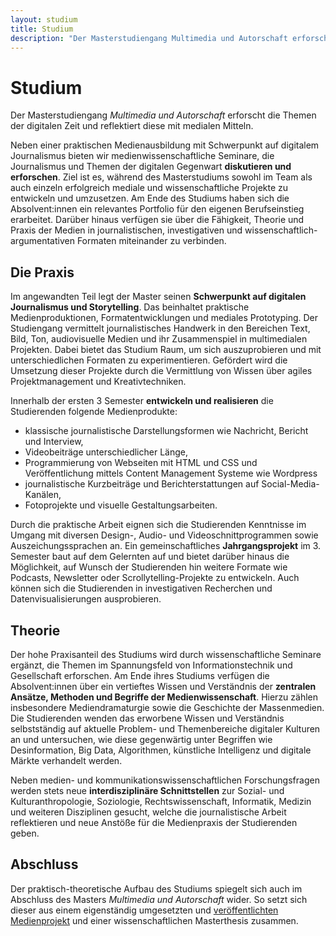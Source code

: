 ```yaml
---
layout: studium
title: Studium
description: "Der Masterstudiengang Multimedia und Autorschaft erforscht die Themen der digitalen Zeit und reflektiert diese mit medialen Mitteln."
---
```


# Studium

Der Masterstudiengang _Multimedia und Autorschaft_ erforscht die Themen der digitalen Zeit und reflektiert diese mit medialen Mitteln.

Neben einer praktischen Medienausbildung mit Schwerpunkt auf digitalem Journalismus bieten wir medienwissenschaftliche Seminare, die Journalismus und Themen der digitalen Gegenwart **diskutieren und erforschen**. Ziel ist es, während des Masterstudiums sowohl im Team als auch einzeln erfolgreich mediale und wissenschaftliche Projekte zu entwickeln und umzusetzen. Am Ende des Studiums haben sich die Absolvent:innen ein relevantes Portfolio für den eigenen Berufseinstieg erarbeitet. Darüber hinaus verfügen sie über die Fähigkeit, Theorie und Praxis der Medien in journalistischen, investigativen und wissenschaftlich-argumentativen Formaten miteinander zu verbinden.

## Die Praxis

Im angewandten Teil legt der Master seinen **Schwerpunkt auf digitalen Journalismus und Storytelling**. Das beinhaltet praktische Medienproduktionen, Formatentwicklungen und mediales Prototyping. Der Studiengang vermittelt journalistisches Handwerk in den Bereichen Text, Bild, Ton, audiovisuelle Medien und ihr Zusammenspiel in multimedialen Projekten. Dabei bietet das Studium Raum, um sich auszuprobieren und mit unterschiedlichen Formaten zu experimentieren. Gefördert wird die Umsetzung dieser Projekte durch die Vermittlung von Wissen über agiles Projektmanagement und Kreativtechniken.

Innerhalb der ersten 3 Semester **entwickeln und realisieren** die Studierenden folgende Medienprodukte:

- klassische journalistische Darstellungsformen wie Nachricht, Bericht und Interview,
- Videobeiträge unterschiedlicher Länge,
- Programmierung von Webseiten mit HTML und CSS und Veröffentlichung mittels Content Management Systeme wie Wordpress
- journalistische Kurzbeiträge und Berichterstattungen auf Social-Media-Kanälen,
- Fotoprojekte und visuelle Gestaltungsarbeiten.

Durch die praktische Arbeit eignen sich die Studierenden Kenntnisse im Umgang mit diversen Design-, Audio- und Videoschnittprogrammen sowie Auszeichungssprachen an. Ein gemeinschaftliches **Jahrgangsprojekt** im 3. Semester baut auf dem Gelernten auf und bietet darüber hinaus die Möglichkeit, auf Wunsch der Studierenden hin weitere Formate wie Podcasts, Newsletter oder Scrollytelling-Projekte zu entwickeln. Auch können sich die Studierenden in investigativen Recherchen und Datenvisualisierungen ausprobieren.

## Theorie

Der hohe Praxisanteil des Studiums wird durch wissenschaftliche Seminare ergänzt, die Themen im Spannungsfeld von Informationstechnik und Gesellschaft erforschen. Am Ende ihres Studiums verfügen die Absolvent:innen über ein vertieftes Wissen und Verständnis der **zentralen Ansätze, Methoden und Begriffe der Medienwissenschaft**. Hierzu zählen insbesondere Mediendramaturgie sowie die Geschichte der Massenmedien. Die Studierenden wenden das erworbene Wissen und Verständnis selbstständig auf aktuelle Problem- und Themenbereiche digitaler Kulturen an und untersuchen, wie diese gegenwärtig unter Begriffen wie Desinformation, Big Data, Algorithmen, künstliche Intelligenz und digitale Märkte verhandelt werden.

Neben medien- und kommunikationswissenschaftlichen Forschungsfragen werden stets neue **interdisziplinäre Schnittstellen** zur Sozial- und Kulturanthropologie, Soziologie, Rechtswissenschaft, Informatik, Medizin und weiteren Disziplinen gesucht, welche die journalistische Arbeit reflektieren und neue Anstöße für die Medienpraxis der Studierenden geben.

## Abschluss

Der praktisch-theoretische Aufbau des Studiums spiegelt sich auch im Abschluss des Masters _Multimedia und Autorschaft_ wider. So setzt sich dieser aus einem eigenständig umgesetzten und [veröffentlichten Medienprojekt](/showroom) und einer wissenschaftlichen Masterthesis zusammen.
